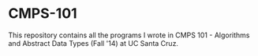 CMPS-101
==========

This repository contains all the programs I wrote in CMPS 101 - Algorithms and Abstract Data Types (Fall '14) at UC Santa Cruz.

